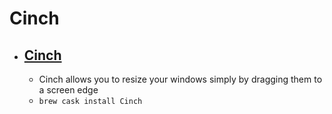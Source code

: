 # Cinch
- [Cinch](https://www.irradiatedsoftware.com/cinch/)
  - 
  - Cinch allows you to resize your windows simply by dragging them to a screen edge
  - `brew cask install Cinch`
